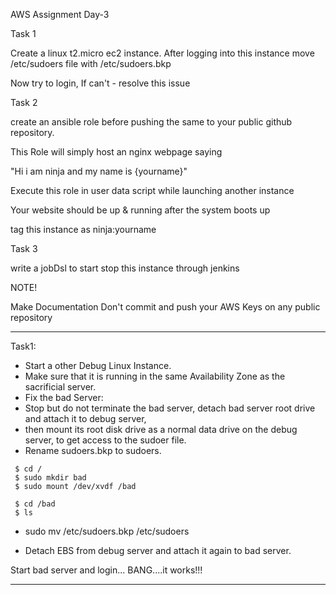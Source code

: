  AWS Assignment Day-3


Task 1

Create a linux t2.micro ec2 instance. After logging into this instance move /etc/sudoers file with /etc/sudoers.bkp


Now try to login, If can't - resolve this issue


Task 2

create an ansible role before pushing the same to your public github repository.


This Role will simply host an nginx webpage saying


"Hi i am ninja and my name is {yourname}"


Execute this role in user data script while launching another instance


Your website should be up & running after the system boots up


tag this instance as ninja:yourname


Task 3

write a jobDsl to start stop this instance through jenkins


NOTE!

Make Documentation
Don't commit and push your AWS Keys on any public repository    

----------------------------------------------------------------------  

Task1:  
* Start a other Debug Linux Instance.  
* Make sure that it is running in the same Availability Zone as the sacrificial server.  
* Fix the bad Server:  
* Stop but do not terminate the bad server, detach bad server root drive and attach it to debug server,  
* then mount its root disk drive as a normal data drive on the debug server, to get access to the sudoer file.   
* Rename sudoers.bkp to sudoers. 
 

```
 $ cd /
 $ sudo mkdir bad
 $ sudo mount /dev/xvdf /bad 
```
```
 $ cd /bad
 $ ls 
```
* sudo mv /etc/sudoers.bkp /etc/sudoers  

* Detach EBS from debug server and attach it again to bad server.  

Start bad server and login... BANG....it works!!!  

-------------------------------------------------------------------------  


